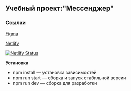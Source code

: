 <h2>Учебный проект:"Мессенджер"</h2>

<b><h3>Ссылки</h3></b>
<p><a href="https://www.figma.com/design/jF5fFFzgGOxQeB4CmKWTiE/Chat_external_link?node-id=0-1&p=f">Figma</a></p> 
<p><a href="https://mf-sgatsenko.netlify.app/">Netlify</a></p> 

[![Netlify Status](https://api.netlify.com/api/v1/badges/67e70105-ba0b-46d3-b1af-2a83d1824ab0/deploy-status)](https://app.netlify.com/projects/mf-sgatsenko/deploys)

<b>Установка</b>
<ul>
  <li>npm install — установка зависимостей</li>
  <li>npm run start —  сборка и запуск стабильной версии</li>
  <li>npm run dev — сборка для разработки</li>
</ul>




